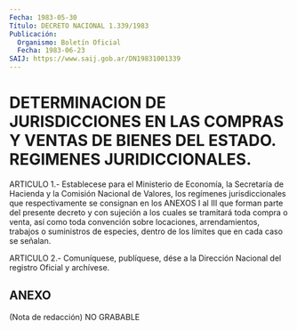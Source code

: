```yaml
---
Fecha: 1983-05-30
Título: DECRETO NACIONAL 1.339/1983
Publicación:
  Organismo: Boletín Oficial
  Fecha: 1983-06-23
SAIJ: https://www.saij.gob.ar/DN19831001339
---
```

# DETERMINACION DE JURISDICCIONES EN LAS COMPRAS Y VENTAS DE BIENES DEL ESTADO. REGIMENES JURIDICCIONALES.

<a id="1"></a>
ARTICULO  1.-  Establecese  para  el  Ministerio  de  Economía,  la Secretaría  de  Hacienda  y  la  Comisión  Nacional de Valores, los regímenes jurisdiccionales que respectivamente  se consignan en los ANEXOS  I  al  III  que  forman  parte del presente decreto  y  con sujeción a los cuales se tramitará  toda  compra  o venta, así como toda  convención  sobre  locaciones,  arrendamientos,  trabajos   o suministros  de especies, dentro de los límites que en cada caso se señalan.

<a id="2"></a>
ARTICULO  2.- Comuníquese, publíquese, dése a la Dirección Nacional del registro Oficial y archívese.

## ANEXO

<a id="1"></a>
(Nota de redacción) NO GRABABLE